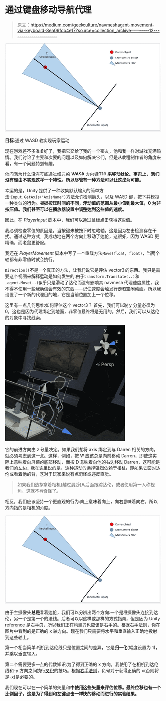 # 通过键盘移动导航代理

> 原文：<https://medium.com/geekculture/navmeshagent-movement-via-keyboard-8ea09fcb4e17?source=collection_archive---------12----------------------->

![](img/a57390427248ceb9a1f213151d8978c4.png)

**目标**:通过 WASD 轴实现玩家运动

现在游戏差不多准备好了，我把它交给了我的一个密友，他和我一样对游戏充满热情。我们讨论了主要和次要的问题以及如何解决它们，但是从教程制作者的角度来看，有一个问题特别有趣。

他问我为什么没有可能通过经典的 **WASD** 方向键**T10 来移动达伦。事实上，我们没有理由不实现这样一个特性。所以尽管有一种方法可以让这成为可能。**

幸运的是，Unity 提供了一种收集默认输入的简单方法:`Input.GetAxis("AxisName")`方法允许检测箭头，以及 WASD 键，按下并模拟一种类似的**行为。根据按压时间的不同，浮动值的范围从最小值到最大值，0 为非按压值。我们甚至可以在播放器设置中调整达到这些值的速度。**

因此，在 *PlayerInput* 脚本中，我们可以通过鼠标点击获得这些值。

我必须检查零值的原因是，当按键未被按下时忽略轴，这是因为左击检测存在干扰。通过这种方式，我成功地在两个方向上移动了达伦，这很好，因为 WASD 更精确，而老鼠更舒服。

我还在 *PlayerMovement* 脚本中写了一个重载方法`Move(float, float)`，当两个轴都有非零值时就会执行。

`Direction()`不是一个真正的方法，让我们说它是评估 vector3 的东西。我只是需要这个视图来解释运动是如何发生的:由于`transform.Translate(..)`和`_agent.Move(..)`似乎只是滑动了达伦而没有影响其 navmesh 代理速度属性，我不得不使用一些我确信会有效的东西——记住速度会触发行走和空闲动画。所以我设置了一个新的代理目的地，它是当前位置加上一个位移。

这里有一点几何思维:如何评估这个 vector3？
首先，我们可以说 y 分量必须为 0，这也是因为代理绑定到地面，非零值最终将是无用的。然后，我们可以从达伦的对象中寻找线索。

![](img/64b1edf9cd93454219fb97d6a44f7c5d.png)

它的前进方向由 z 分量决定。如果我们想将 axis 绑定到与 Darren 相关的方向，就必须考虑到这一点。这样，例如，按 W 应该总是向前移动 Darren，即使这实际上意味着向屏幕的底部移动，而按 D 意味着向他的右边移动 Darren，这可能是我们的左边...我在这里说的是，这种运动的选择强烈依赖于相机，即如果它面对达伦或看着他的背，这对于玩家来说有点奇怪或违反直觉。

> 如果我们选择拿着相机(越过肩膀)从后面跟踪达伦，或者使用第一人称视角，这就不再奇怪了。

相反，我们应该坚持一个更直观的行为:向上意味着向上，向右意味着向右，所以方向指的是相机的角度。

![](img/a57390427248ceb9a1f213151d8978c4.png)

由于主摄像头**总是**看着达伦，我们可以分辨出两个方向:一个是将摄像头连接到达伦，另一个是第一个的法线。后者可以以这样或那样的方式指向，但是因为 Unity reference 是右手的，所以我们正在构建的也应该是右手的。根据[右手法则](https://en.wikipedia.org/wiki/Right-hand_rule)，你在图片中看到的是正确的 x 轴方向。现在我们只需要将水平和垂直输入正确地投射到这些轴上。

第一个相当简单:相机到达伦线只是位置之间的差异，它是**归一化**(幅度设置为 1)，并乘以垂直输入。

第二个需要更多一点的代数知识:为了得到正确的 x 方向，我使用了在相机到达伦线和-y 方向之间执行[叉积](https://en.wikipedia.org/wiki/Cross_product)的技巧。根据[右手法则](https://en.wikipedia.org/wiki/Right-hand_rule)，负号对于获得正确的 x(否则将是-x)是必要的。

我们现在可以在一个简单的矢量和**中使用这些矢量来评估位移。最终位移也有一个比例因子，这是为了得到和左键点击一样快的移动而进行的实验结果。**